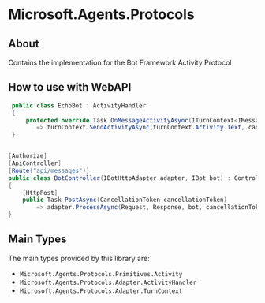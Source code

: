 # Microsoft.Agents.Protocols

## About

Contains the implementation for the Bot Framework Activity Protocol

## How to use with WebAPI

```cs
 public class EchoBot : ActivityHandler
 {
     protected override Task OnMessageActivityAsync(ITurnContext<IMessageActivity> turnContext, CancellationToken cancellationToken) 
        => turnContext.SendActivityAsync(turnContext.Activity.Text, cancellationToken)
 }


[Authorize]    
[ApiController]
[Route("api/messages")]
public class BotController(IBotHttpAdapter adapter, IBot bot) : ControllerBase
{
    [HttpPost]
    public Task PostAsync(CancellationToken cancellationToken) 
        => adapter.ProcessAsync(Request, Response, bot, cancellationToken);            
}
```

## Main Types

The main types provided by this library are:

- `Microsoft.Agents.Protocols.Primitives.Activity`
- `Microsoft.Agents.Protocols.Adapter.ActivityHandler`
- `Microsoft.Agents.Protocols.Adapter.TurnContext`

